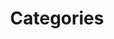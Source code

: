---
title: Categories
position: 3.5
type: 
description: 
content_markdown: |-
  ###### Categories are split into CATEGORY_GROUP, CATEGORY_1 and CATEGORY_2, and `VERTICAL` is a high-level classification that is a parent of `CATEGORY_2`.


  Category nodes are linked by relationships from the software product node and the hardware product node.
  {: .info}
  
  The following diagram shows the nodes and relationships for categories:

  ![API Image](/images/cat_group.png){:class="img-responsive"} <br>

  <br>
  ### Category Group
  
  This category node features high-level classifications, such as Business Applications, Network Equipment, and Automatic Teller Machine (ATM). This categories parent is `CATEGORY_GROUP`, which features more global clasifications. 
  
  Get a list of `CATEGORY_GROUP` labels by running the following MATCH query with the TQL endpoint:

  `MATCH (n:CATEGORY_2) RETURN n.label`
  
  ### Category 1


  This category 1 node references classifications such as  Storage Area Networks (SAN), Collaboration", Cash/Coin Detector and Help and Service Desk.

  Get a list of `CATEGORY_GROUP` labels by running the following MATCH query with the TQL endpoint:

  `MATCH (n:CATEGORY_2) RETURN n.label`

  ### Category 2

  This category 2 node references classifications that are more granular than Categrory 1 or Category Group, such as Sound Masking, Retail Hardware, Diagnostic and Therapeutic Radiation/Imaging Devices", "Cheque Deposit Machine (CQM) and Handhelds.
  Get a list of `CATEGORY_2` labels by running the following MATCH query with the TQL endpoint:

  `MATCH (n:CATEGORY_2) RETURN n.label`
  

  ### Vertical

  The VERTICAL node is a high-level classification that features the following Verticals:

  * Cloud
  * Building and Facilities
  * Information and Technology
  * Medical and Health Care
  * Banking and Financial

  `MATCH (n:VERTICAL) RETURN n LIMIT 25`


    
  
  
  
 
left_code_blocks:
  - code_block: |
      MATCH (n:CATEGORY_1) RETURN n.label LIMIT 5

      RESPONSE SAMPLE
      {
          
          }

    title: Category_1 Example
    language: javascript

  - code_block: >-
      MATCH (n:CATEGORY_2) RETURN n.label, n.description LIMIT 2


      RESPONSE SAMPLE

      {
         
          }
    title: Example 1
    language: javascript

  - code_block: |-
      MATCH (n:CATEGORY_2) WHERE n.label = "Distributed Network Architecture" RETURN n LIMIT 2

      RESPONSE SAMPLE
      {
         
        }
    title: Example 2 
    language: javascript

  - code_block: |- 
      MATCH (n:CATEGORY_2)-[v:BELONGS_TO]->(c:CATEGORY_1) RETURN c, n LIMIT 25
      
      Return records for CATEGORY_2 and CATEGORY_1 where CATEGORY_2 has a child relationship with CATEGORY_1

      RESPONSE SAMPLE
      {
         
        }
    title: Example 3
    language: javascript

  - code_block: |- 
      MATCH (n:CATEGORY_2) WHERE n.label = "Distributed Network Architecture" RETURN n LIMIT 2
      RESPONSE SAMPLE
      {
         
        }
    title: Category_Group Example
    language: javascript

  - code_block: |- 
      MATCH (n:CATEGORY_2) WHERE n.label = "Distributed Network Architecture" RETURN n LIMIT 2
      RESPONSE SAMPLE
      {
         
        }
    title: Category_Group Example
    language: javascript
right_code_blocks:
  - code_block: |2
        label
        description
    title: Category_Group_Attributes
    language: bash

  - code_block: |2-
        technopedia_id
        label
        description
        cat_taxonomy2012_id
        categrory_group
    title: Category_1 Attributes
    language: bash

  - code_block: |2-
        technopedia_id
        label
        description
        cat_taxonomy2012_id
        cat_taxonomy2012_parent_id
    title: Category_2 Attributes
    language: bash

  - code_block: |2-
        technopedia_id
        name
        short name
        
    title: Vertical
    language: bash

  - code_block: |2-
        (CATEGORY_2)-[:BELONGS_TO]->(VERTICAL)

        (CATEGORY_2)-[:BELONGS_TO]->(CATEGORY_1)

        (CATEGORY_2)<-[:BELONGS_TO]-(HARDWARE_PRODUCT)

        (CATEGORY_2)-[:BELONGS_TO]-(CATEGORY_1)

        (CATEGORY_1)<-[:BELONGS_TO]-(CATEGORY_2)

        

        
    title: Relationships
    language: bash
---